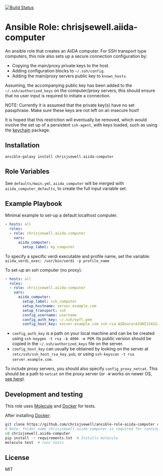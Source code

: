 [![Build Status](https://travis-ci.org/chrisjsewell/ansible-role-aiida-computer.svg?branch=master)](https://travis-ci.org/chrisjsewell/ansible-role-aiida-computer)

# Ansible Role: chrisjsewell.aiida-computer

An ansible role that creates an AiiDA computer.
For SSH transport type computers, this role also sets up a secure connection configuration by:

- Copying the main/proxy private keys to the host.
- Adding configuration blocks to `~/.ssh/config`.
- Adding the main/proxy servers public key to `known_hosts`.

Assuming, the accompanying public key has been added to the `~/.ssh/authorized_keys` on the computer/proxy servers, this should ensure that no user input is required to initiate a connection.

NOTE: Currently it is assumed that the private key(s) have no set passphrase.
Make sure these keys are not left on an insecure host!

It is hoped that this restriction will eventually be removed, which would involve the set up of a persistent `ssh-agent`, with keys loaded, such as using the [keychain](https://linux.die.net/man/1/keychain) package.

## Installation

`ansible-galaxy install chrisjsewell.aiida-computer`

## Role Variables

See `defaults/main.yml`.
`aiida_computer` will be merged with `aiida_computer_defaults`, to create the full input variable set.

## Example Playbook

Minimal example to set-up a default localhost computer.

```yaml
- hosts: all
  roles:
  - role: chrisjsewell.aiida-computer
    vars:
      aiida_computer:
        setup_label: my_computer

```

To specify a specific verdi executable and profile name, set the variable:
`aiida_verdi_exec: /usr/bin/verdi -p profile_name`

To set-up an ssh computer (no proxy).

```yaml
- hosts: all
  roles:
  - role: chrisjsewell.aiida-computer
    vars:
      aiida_computer:
        setup_label: ssh_computer
        setup_hostname: server.example.com
        setup_transport: ssh
        config_username: username
        config_auth_key: ~/.ssh/epfl.pem
        config_host_key: server.example.com ssh-rsa ASDeararAIUHI324324...

```

- `config_auth_key` is a path on your local machine and can be be created using `ssh-keygen -t rsa -b 4096 -m PEM`. Its public version should be copied in the `~/.ssh/authorized_keys` file on the server.
- `config_host_key` can usually be obtained by looking on the server at `/etc/ssh/ssh_host_rsa_key.pub`, or using `ssh-keyscan -t rsa server.example.com`.

To include proxy servers, you should also specify `config_proxy_netcat`. This should be a path to `netcat` on the proxy server (or `-W` works on newer OS, [see here](https://stackoverflow.com/a/29176698/5033292)).


## Development and testing

This role uses [Molecule](https://molecule.readthedocs.io/en/latest/#) and [Docker](https://www.docker.com/) for tests.

After installing [Docker](https://www.docker.com/):
```bash
git clone https://github.com/chrisjsewell/ansible-role-aiida-computer chrisjsewell.aiida-computer
# Note: folder name chrisjsewell.aiida-computer is required for running tests
cd chrisjsewell.aiida-computer
pip install -r requirements.txt  # Installs molecule
molecule test  # runs tests
```

## License

MIT
